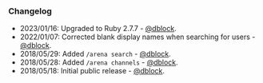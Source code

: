 ### Changelog

* 2023/01/16: Upgraded to Ruby 2.7.7 - [@dblock](https://github.com/dblock).
* 2022/01/07: Corrected blank display names when searching for users - [@dblock](https://github.com/dblock).
* 2018/05/29: Added `/arena search` - [@dblock](https://github.com/dblock).
* 2018/05/28: Added `/arena channels` - [@dblock](https://github.com/dblock).
* 2018/05/18: Initial public release - [@dblock](https://github.com/dblock).
